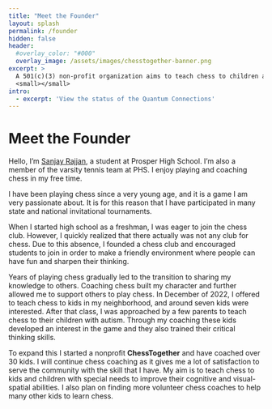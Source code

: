 ```yaml
---
title: "Meet the Founder"
layout: splash
permalink: /founder
hidden: false
header:
  #overlay_color: "#000"
  overlay_image: /assets/images/chesstogether-banner.png
excerpt: >
  A 501(c)(3) non-profit organization aims to teach chess to children and special needs children<br />
  <small></small>
intro: 
  - excerpt: 'View the status of the Quantum Connections'
---
```




# Meet the Founder

Hello, I’m [Sanjay Rajjan](https://sanjay.rajjan.com), a student at Prosper High School. I’m also a member of the varsity tennis team at PHS. I enjoy playing and coaching chess in my free time.

I have been playing chess since a very young age, and it is a game I am very passionate about. It is for this reason that I have participated in many state and national invitational tournaments. 

When I started high school as a freshman, I was eager to join the chess club. However, I quickly realized that there actually was not any club for chess. Due to this absence, I founded a chess club and encouraged students to join in order to make a friendly environment where people can have fun and sharpen their thinking. 

Years of playing chess gradually led to the transition to sharing my knowledge to others. Coaching chess built my character and further allowed me to support others to play chess. In December of 2022, I offered to teach chess to kids in my neighborhood, and around seven kids were interested. After that class, I was approached by a few parents to teach chess to their children with autism. Through my coaching these kids developed an interest in the game and they also trained their critical thinking skills. 

To expand this I started a nonprofit __ChessTogether__ and have coached over 30 kids. I will continue chess coaching as it gives me a lot of satisfaction to serve the community with the skill that I have. My aim is to teach chess to kids and children with special needs to improve their cognitive and visual-spatial abilities. I also plan on finding more volunteer chess coaches to help many other kids to learn chess.